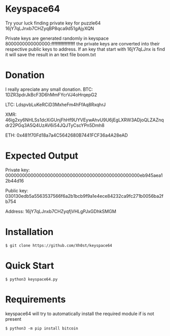 # Keyspace64 
Try your luck finding private key for puzzle64 16jY7qLJnxb7CHZyqBP8qca9d51gAjyXQN 

Private keys are generated randomly in keyspace 8000000000000000:ffffffffffffffff the private keys are converted into their respective public keys to address. If an key that start with 16jY7qLJnx is find it will save the result in an text file boom.txt

# Donation

I really apreciate any small donation. 
BTC: 1DZR3pdrJkBcF3D6hMmFYcrVJ4oHrqepG2

LTC: LdspvbLuKeRCiD3MxheFm4hFfAq8RxqhrJ

XMR: 46ig2xy6NHLSs1dcXiGUnjFhHf9UYVEywAhvU9U6jEgLXRW3ADjoQLZAZnqdr22PGq3A5Q4UzAV6i54JQJTyCscYPn5Dmh8

ETH: 0x481f70Fd18a7a4C5642680B7441FCF36a4A28eAD

# Expected Output

Private key: 000000000000000000000000000000000000000000000000eb945aea12b44d16

Public key: 030130edb5a5563537566f6a2b1bcb9f9a1e4ece84232ca9fc271b0056ba2fb754

Address: 16jY7qLJnxb7CHZyqfjVHLgPJxGDhkSMGM

# Installation

```
$ git clone https://github.com/Xh0st/keyspace64
```

# Quick Start

```
$ python3 keyspace64.py
```

# Requirements

keyspace64 will try to automatically install the required module if is not present 

```
$ python3 -m pip install bitcoin
```

    
